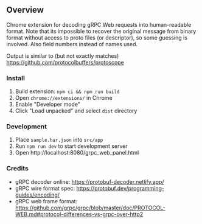 ## Overview

Chrome extension for decoding gRPC Web requests into human-readable format. Note that its impossible to recover the original
message from binary format without access to proto files (or descriptor), so some guessing is involved. Also field numbers
instead of names used.

Output is similar to (but not exactly matches) https://github.com/protocolbuffers/protoscope

### Install

1. Build extension: `npm ci && npm run build`
2. Open `chrome://extensions/` in Chrome
3. Enable "Developer mode"
4. Click "Load unpacked" and select `dist` directory

### Development

1. Place `sample.har.json` into `src/app`
2. Run `npm run dev` to start development server
3. Open http://localhost:8080/grpc_web_panel.html

### Credits

* gRPC decoder online: https://protobuf-decoder.netlify.app/
* gRPC wire format spec: https://protobuf.dev/programming-guides/encoding/
* gRPC web frame format: https://github.com/grpc/grpc/blob/master/doc/PROTOCOL-WEB.md#protocol-differences-vs-grpc-over-http2
